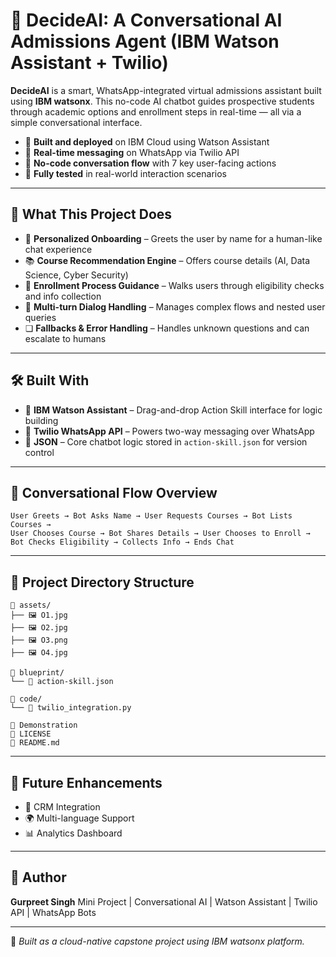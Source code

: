 # 🤖 DecideAI: A Conversational AI Admissions Agent (IBM Watson Assistant + Twilio)

**DecideAI** is a smart, WhatsApp-integrated virtual admissions assistant built using **IBM watsonx**. This no-code AI chatbot guides prospective students through academic options and enrollment steps in real-time — all via a simple conversational interface.

* 🚀 **Built and deployed** on IBM Cloud using Watson Assistant
* 💬 **Real-time messaging** on WhatsApp via Twilio API
* 🧠 **No-code conversation flow** with 7 key user-facing actions
* 🦪 **Fully tested** in real-world interaction scenarios

---

## 📌 What This Project Does

* 👋 **Personalized Onboarding** – Greets the user by name for a human-like chat experience
* 📚 **Course Recommendation Engine** – Offers course details (AI, Data Science, Cyber Security)
* 📝 **Enrollment Process Guidance** – Walks users through eligibility checks and info collection
* 🔄 **Multi-turn Dialog Handling** – Manages complex flows and nested user queries
* ❏ **Fallbacks & Error Handling** – Handles unknown questions and can escalate to humans

---

## 🛠️ Built With

* 🧠 **IBM Watson Assistant** – Drag-and-drop Action Skill interface for logic building
* 📲 **Twilio WhatsApp API** – Powers two-way messaging over WhatsApp
* 🧾 **JSON** – Core chatbot logic stored in `action-skill.json` for version control

---

## 🔄 Conversational Flow Overview

```plaintext
User Greets → Bot Asks Name → User Requests Courses → Bot Lists Courses →
User Chooses Course → Bot Shares Details → User Chooses to Enroll →
Bot Checks Eligibility → Collects Info → Ends Chat
```

---

## 📁 Project Directory Structure

```plaintext
📁 assets/
├── 🖼️ O1.jpg
├── 🖼️ O2.jpg
├── 🖼️ O3.png
├── 🖼️ O4.jpg

📁 blueprint/
└── 🧠 action-skill.json

📁 code/
└── 🐍 twilio_integration.py

🎥 Demonstration
📜 LICENSE
📜 README.md
```

---

## 🚀 Future Enhancements

* 🔗 CRM Integration
* 🌍 Multi-language Support
* 📊 Analytics Dashboard

---

## 👤 Author

**Gurpreet Singh**
Mini Project | Conversational AI | Watson Assistant | Twilio API | WhatsApp Bots

---

📌 *Built as a cloud-native capstone project using IBM watsonx platform.*
